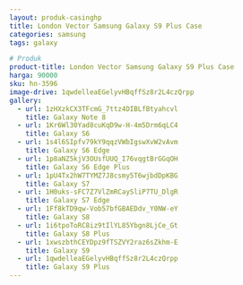 ```yaml
---
layout: produk-casinghp
title: London Vector Samsung Galaxy S9 Plus Case
categories: samsung
tags: galaxy

# Produk
product-title: London Vector Samsung Galaxy S9 Plus Case
harga: 90000
sku: hn-3596
image-drive: 1qwdelleaEGelyvHBqffSz8r2L4czQrpp
gallery:
  - url: 1zHXzkCX3TFcmG_7ttz4DIBLfBtyahcvl
    title: Galaxy Note 8
  - url: 1Kr6Wl30Yad8cuKqD9w-H-4m5Drm6qLC4
    title: Galaxy S6
  - url: 1s4l6SIpfv79kY9qqzVWbIgswXvW2vAvm
    title: Galaxy S6 Edge
  - url: 1p8aNZ5kjV3OUsfUUQ_I76vqgtBrGGqOH
    title: Galaxy S6 Edge Plus
  - url: 1pU4Tx2hW7TYMZ7J8csmy5T6wjbdDpKBG
    title: Galaxy S7
  - url: 1H0uks-sFC7Z7VlZmRCaySliP7TU_DlgR
    title: Galaxy S7 Edge
  - url: 1Ff8kTD9qw-Vob57bfGBAEDdv_Y0NW-eY
    title: Galaxy S8
  - url: 1i6tpoToRC8iz9tIlYL85Ybgn8LjCe_Gt
    title: Galaxy S8 Plus
  - url: 1xwszbthCEYDpz9fTSZVY2raz6sZkhm-E
    title: Galaxy S9
  - url: 1qwdelleaEGelyvHBqffSz8r2L4czQrpp
    title: Galaxy S9 Plus
---
```

